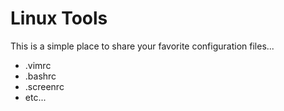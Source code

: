 # Linux Tools
This is a simple place to share your favorite configuration files...

- .vimrc
- .bashrc
- .screenrc
- etc...
